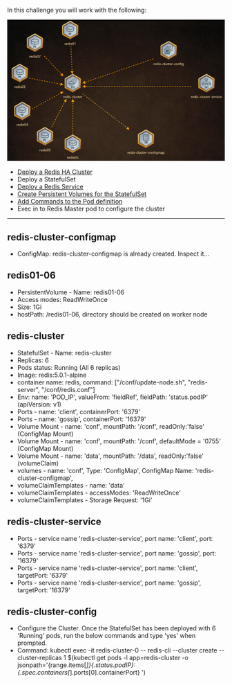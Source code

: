 In this challenge you will work with the following:

![Redis Cluster Map](./redis-cluster.png)

- [Deploy a Redis HA Cluster](https://kodekloud.com/courses/539883/lectures/9808165)
- Deploy a StatefulSet
- [Deploy a Redis Service](https://kodekloud.com/courses/539883/lectures/9808156)
- [Create Persistent Volumes for the StatefulSet](https://kodekloud.com/courses/539883/lectures/9808276)
- [Add Commands to the Pod definition](https://kodekloud.com/courses/539883/lectures/9808202)
- Exec in to Redis Master pod to configure the cluster

---

## redis-cluster-configmap

- ConfigMap: redis-cluster-configmap is already created. Inspect it...

## redis01-06

- PersistentVolume - Name: redis01-06
- Access modes: ReadWriteOnce
- Size: 1Gi
- hostPath: /redis01-06, directory should be created on worker node

## redis-cluster

- StatefulSet - Name: redis-cluster
- Replicas: 6
- Pods status: Running (All 6 replicas)
- Image: redis:5.0.1-alpine
- container name: redis, command: ["/conf/update-node.sh", "redis-server", "/conf/redis.conf"]
- Env: name: 'POD_IP', valueFrom: 'fieldRef', fieldPath: 'status.podIP' (apiVersion: v1)
- Ports - name: 'client', containerPort: '6379'
- Ports - name: 'gossip', containerPort: '16379'
- Volume Mount - name: 'conf', mountPath: '/conf', readOnly:'false' (ConfigMap Mount)
- Volume Mount - name: 'conf', mountPath: '/conf', defaultMode = '0755' (ConfigMap Mount)
- Volume Mount - name: 'data', mountPath: '/data', readOnly:'false' (volumeClaim)
- volumes - name: 'conf', Type: 'ConfigMap', ConfigMap Name: 'redis-cluster-configmap',
- volumeClaimTemplates - name: 'data'
- volumeClaimTemplates - accessModes: 'ReadWriteOnce'
- volumeClaimTemplates - Storage Request: '1Gi'

## redis-cluster-service

- Ports - service name 'redis-cluster-service', port name: 'client', port: '6379'
- Ports - service name 'redis-cluster-service', port name: 'gossip', port: '16379'
- Ports - service name 'redis-cluster-service', port name: 'client', targetPort: '6379'
- Ports - service name 'redis-cluster-service', port name: 'gossip', targetPort: '16379'

## redis-cluster-config

- Configure the Cluster. Once the StatefulSet has been deployed with 6 'Running' pods, run the below commands and type 'yes' when prompted.
- Command: kubectl exec -it redis-cluster-0 -- redis-cli --cluster create --cluster-replicas 1 $(kubectl get pods -l app=redis-cluster -o jsonpath='{range.items[*]}{.status.podIP}:{.spec.containers[*].ports[0].containerPort} ')